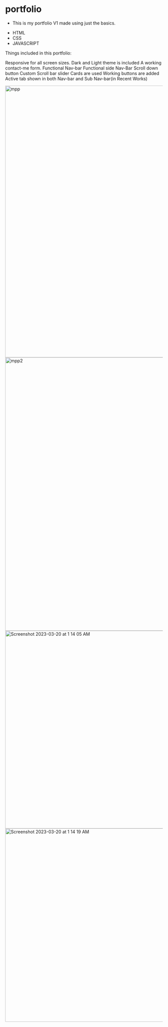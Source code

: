 # portfolio

* This is my portfolio V1 made using just the basics.
- HTML
- CSS
- JAVASCRIPT

Things included in this portfolio:

Responsive for all screen sizes.
Dark and Light theme is included
A working contact-me form.
Functional Nav-bar
Functional side Nav-Bar
Scroll down button
Custom Scroll bar slider
Cards are used
Working buttons are added
Active tab shown in both Nav-bar and Sub Nav-bar(in Recent Works)

<img width="870" alt="mpp" src="https://user-images.githubusercontent.com/113443578/226205010-b86218e9-a7f4-4a69-a3e3-42f55cbdb255.png">
<img width="875" alt="mpp2" src="https://user-images.githubusercontent.com/113443578/226205015-2015b08c-05c9-4b9b-a6ca-463bcc031532.png">
<img width="633" alt="Screenshot 2023-03-20 at 1 14 05 AM" src="https://user-images.githubusercontent.com/113443578/226205017-b66c28a5-357b-4ec0-a1ff-db9b4fd90101.png">
<img width="619" alt="Screenshot 2023-03-20 at 1 14 19 AM" src="https://user-images.githubusercontent.com/113443578/226205021-2cfd4a29-21b2-4669-9ba8-f1efce339b05.png">
